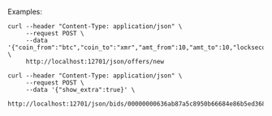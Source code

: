 

Examples:

    curl --header "Content-Type: application/json" \
         --request POST \
         --data '{"coin_from":"btc","coin_to":"xmr","amt_from":10,"amt_to":10,"lockseconds":1200}' \
         http://localhost:12701/json/offers/new

    curl --header "Content-Type: application/json" \
         --request POST \
         --data '{"show_extra":true}' \
         http://localhost:12701/json/bids/00000000636ab87a5c8950b66684e86b5ed3684f175c8d05a8f0bfb6
